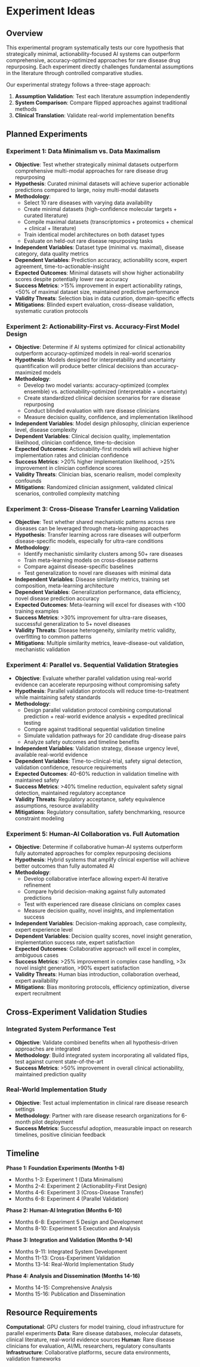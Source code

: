 

# Experiment Ideas

## Overview

This experimental program systematically tests our core hypothesis that strategically minimal, actionability-focused AI systems can outperform comprehensive, accuracy-optimized approaches for rare disease drug repurposing. Each experiment directly challenges fundamental assumptions in the literature through controlled comparative studies.

Our experimental strategy follows a three-stage approach:
1. **Assumption Validation**: Test each literature assumption independently
2. **System Comparison**: Compare flipped approaches against traditional methods
3. **Clinical Translation**: Validate real-world implementation benefits

## Planned Experiments

### Experiment 1: Data Minimalism vs. Data Maximalism
- **Objective**: Test whether strategically minimal datasets outperform comprehensive multi-modal approaches for rare disease drug repurposing
- **Hypothesis**: Curated minimal datasets will achieve superior actionable predictions compared to large, noisy multi-modal datasets
- **Methodology**: 
  - Select 10 rare diseases with varying data availability
  - Create minimal datasets (high-confidence molecular targets + curated literature)
  - Compile maximal datasets (transcriptomics + proteomics + chemical + clinical + literature)
  - Train identical model architectures on both dataset types
  - Evaluate on held-out rare disease repurposing tasks
- **Independent Variables**: Dataset type (minimal vs. maximal), disease category, data quality metrics
- **Dependent Variables**: Prediction accuracy, actionability score, expert agreement, time-to-actionable-insight
- **Expected Outcomes**: Minimal datasets will show higher actionability scores despite potentially lower raw accuracy
- **Success Metrics**: >15% improvement in expert actionability ratings, <50% of maximal dataset size, maintained predictive performance
- **Validity Threats**: Selection bias in data curation, domain-specific effects
- **Mitigations**: Blinded expert evaluation, cross-disease validation, systematic curation protocols

### Experiment 2: Actionability-First vs. Accuracy-First Model Design
- **Objective**: Determine if AI systems optimized for clinical actionability outperform accuracy-optimized models in real-world scenarios
- **Hypothesis**: Models designed for interpretability and uncertainty quantification will produce better clinical decisions than accuracy-maximized models
- **Methodology**:
  - Develop two model variants: accuracy-optimized (complex ensemble) vs. actionability-optimized (interpretable + uncertainty)
  - Create standardized clinical decision scenarios for rare disease repurposing
  - Conduct blinded evaluation with rare disease clinicians
  - Measure decision quality, confidence, and implementation likelihood
- **Independent Variables**: Model design philosophy, clinician experience level, disease complexity
- **Dependent Variables**: Clinical decision quality, implementation likelihood, clinician confidence, time-to-decision
- **Expected Outcomes**: Actionability-first models will achieve higher implementation rates and clinician confidence
- **Success Metrics**: >20% higher implementation likelihood, >25% improvement in clinician confidence scores
- **Validity Threats**: Clinician bias, scenario realism, model complexity confounds
- **Mitigations**: Randomized clinician assignment, validated clinical scenarios, controlled complexity matching

### Experiment 3: Cross-Disease Transfer Learning Validation
- **Objective**: Test whether shared mechanistic patterns across rare diseases can be leveraged through meta-learning approaches
- **Hypothesis**: Transfer learning across rare diseases will outperform disease-specific models, especially for ultra-rare conditions
- **Methodology**:
  - Identify mechanistic similarity clusters among 50+ rare diseases
  - Train meta-learning models on cross-disease patterns
  - Compare against disease-specific baselines
  - Test generalization to novel rare diseases with minimal data
- **Independent Variables**: Disease similarity metrics, training set composition, meta-learning architecture
- **Dependent Variables**: Generalization performance, data efficiency, novel disease prediction accuracy
- **Expected Outcomes**: Meta-learning will excel for diseases with <100 training examples
- **Success Metrics**: >30% improvement for ultra-rare diseases, successful generalization to 5+ novel diseases
- **Validity Threats**: Disease heterogeneity, similarity metric validity, overfitting to common patterns
- **Mitigations**: Multiple similarity metrics, leave-disease-out validation, mechanistic validation

### Experiment 4: Parallel vs. Sequential Validation Strategies
- **Objective**: Evaluate whether parallel validation using real-world evidence can accelerate repurposing without compromising safety
- **Hypothesis**: Parallel validation protocols will reduce time-to-treatment while maintaining safety standards
- **Methodology**:
  - Design parallel validation protocol combining computational prediction + real-world evidence analysis + expedited preclinical testing
  - Compare against traditional sequential validation timeline
  - Simulate validation pathways for 20 candidate drug-disease pairs
  - Analyze safety outcomes and timeline benefits
- **Independent Variables**: Validation strategy, disease urgency level, available real-world evidence
- **Dependent Variables**: Time-to-clinical-trial, safety signal detection, validation confidence, resource requirements
- **Expected Outcomes**: 40-60% reduction in validation timeline with maintained safety
- **Success Metrics**: >40% timeline reduction, equivalent safety signal detection, maintained regulatory acceptance
- **Validity Threats**: Regulatory acceptance, safety equivalence assumptions, resource availability
- **Mitigations**: Regulatory consultation, safety benchmarking, resource constraint modeling

### Experiment 5: Human-AI Collaboration vs. Full Automation
- **Objective**: Determine if collaborative human-AI systems outperform fully automated approaches for complex repurposing decisions
- **Hypothesis**: Hybrid systems that amplify clinical expertise will achieve better outcomes than fully automated AI
- **Methodology**:
  - Develop collaborative interface allowing expert-AI iterative refinement
  - Compare hybrid decision-making against fully automated predictions
  - Test with experienced rare disease clinicians on complex cases
  - Measure decision quality, novel insights, and implementation success
- **Independent Variables**: Decision-making approach, case complexity, expert experience level
- **Dependent Variables**: Decision quality scores, novel insight generation, implementation success rate, expert satisfaction
- **Expected Outcomes**: Collaborative approach will excel in complex, ambiguous cases
- **Success Metrics**: >25% improvement in complex case handling, >3x novel insight generation, >90% expert satisfaction
- **Validity Threats**: Human bias introduction, collaboration overhead, expert availability
- **Mitigations**: Bias monitoring protocols, efficiency optimization, diverse expert recruitment

## Cross-Experiment Validation Studies

### Integrated System Performance Test
- **Objective**: Validate combined benefits when all hypothesis-driven approaches are integrated
- **Methodology**: Build integrated system incorporating all validated flips, test against current state-of-the-art
- **Success Metrics**: >50% improvement in overall clinical actionability, maintained prediction quality

### Real-World Implementation Study
- **Objective**: Test actual implementation in clinical rare disease research settings
- **Methodology**: Partner with rare disease research organizations for 6-month pilot deployment
- **Success Metrics**: Successful adoption, measurable impact on research timelines, positive clinician feedback

## Timeline

**Phase 1: Foundation Experiments (Months 1-8)**
- Months 1-3: Experiment 1 (Data Minimalism)
- Months 2-4: Experiment 2 (Actionability-First Design)
- Months 4-6: Experiment 3 (Cross-Disease Transfer)
- Months 6-8: Experiment 4 (Parallel Validation)

**Phase 2: Human-AI Integration (Months 6-10)**
- Months 6-8: Experiment 5 Design and Development
- Months 8-10: Experiment 5 Execution and Analysis

**Phase 3: Integration and Validation (Months 9-14)**
- Months 9-11: Integrated System Development
- Months 11-13: Cross-Experiment Validation
- Months 13-14: Real-World Implementation Study

**Phase 4: Analysis and Dissemination (Months 14-16)**
- Months 14-15: Comprehensive Analysis
- Months 15-16: Publication and Dissemination

## Resource Requirements

**Computational**: GPU clusters for model training, cloud infrastructure for parallel experiments
**Data**: Rare disease databases, molecular datasets, clinical literature, real-world evidence sources
**Human**: Rare disease clinicians for evaluation, AI/ML researchers, regulatory consultants
**Infrastructure**: Collaborative platforms, secure data environments, validation frameworks


